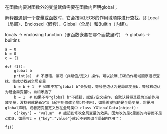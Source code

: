 在函数内要对函数外的变量赋值需要在函数内声明global；

解释器遇到一个变量或函数时，它会按照LEGB的作用域顺序进行查找，即Local（局部）、Enclosed（嵌套）、Global（全局）和Builtin（内建）。


locals -> enclosing function（该函数嵌套在哪个函数里时） -> globals -> builtins


```
a = 0
b = 0
c = {}

def f1():
    global b
    print(a)  # 不报错，读取（非赋值/定义）操作，可以按照LEGB的作用域顺序进行查找，能成功找到全局变量
    b = b + 1  # 如果不写"global b"会报错，等号左边认为是局部变量b，等号右边认为是全局变量b，自相矛盾了
    b = 1  # 如果不写"global b"不报错，赋值/定义操作，会默认将将其视为当前作用域变量，没找到就是新定义（起不到修改全局b的作用），如果希望指的是全局变量，需要用global声明，或者把变量定义放在全局类中 class YGlobalData(object):
    c["key"] = "value"  # 能起到修改全局变量的效果，因为改的是c里面的内容而不是c本身，如果写c = {"key":"value"}就起不到修改全局b的作用了；

f1()
```
